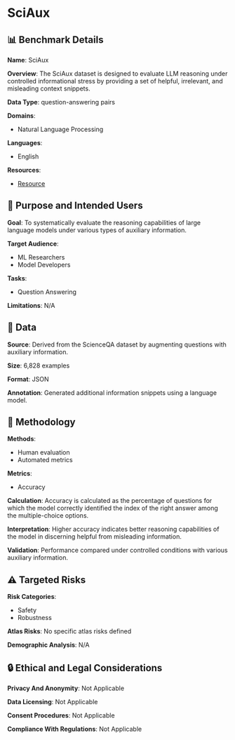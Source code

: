 # SciAux

## 📊 Benchmark Details

**Name**: SciAux

**Overview**: The SciAux dataset is designed to evaluate LLM reasoning under controlled informational stress by providing a set of helpful, irrelevant, and misleading context snippets.

**Data Type**: question-answering pairs

**Domains**:
- Natural Language Processing

**Languages**:
- English

**Resources**:
- [Resource](https://huggingface.co/datasets/billhdzhao/SciAux)

## 🎯 Purpose and Intended Users

**Goal**: To systematically evaluate the reasoning capabilities of large language models under various types of auxiliary information.

**Target Audience**:
- ML Researchers
- Model Developers

**Tasks**:
- Question Answering

**Limitations**: N/A

## 💾 Data

**Source**: Derived from the ScienceQA dataset by augmenting questions with auxiliary information.

**Size**: 6,828 examples

**Format**: JSON

**Annotation**: Generated additional information snippets using a language model.

## 🔬 Methodology

**Methods**:
- Human evaluation
- Automated metrics

**Metrics**:
- Accuracy

**Calculation**: Accuracy is calculated as the percentage of questions for which the model correctly identified the index of the right answer among the multiple-choice options.

**Interpretation**: Higher accuracy indicates better reasoning capabilities of the model in discerning helpful from misleading information.

**Validation**: Performance compared under controlled conditions with various auxiliary information.

## ⚠️ Targeted Risks

**Risk Categories**:
- Safety
- Robustness

**Atlas Risks**:
No specific atlas risks defined

**Demographic Analysis**: N/A

## 🔒 Ethical and Legal Considerations

**Privacy And Anonymity**: Not Applicable

**Data Licensing**: Not Applicable

**Consent Procedures**: Not Applicable

**Compliance With Regulations**: Not Applicable
